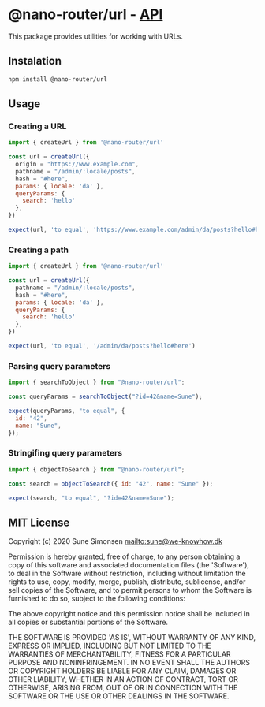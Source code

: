 # @nano-router/url - [API](./API.md)

This package provides utilities for working with URLs.

## Instalation

```sh
npm install @nano-router/url
```

## Usage

### Creating a URL

```js
import { createUrl } from '@nano-router/url'

const url = createUrl({
  origin = "https://www.example.com",
  pathname = "/admin/:locale/posts",
  hash = "#here",
  params: { locale: 'da' },
  queryParams: {
    search: 'hello'
  },
})

expect(url, 'to equal', 'https://www.example.com/admin/da/posts?hello#here')
```

### Creating a path

```js
import { createUrl } from '@nano-router/url'

const url = createUrl({
  pathname = "/admin/:locale/posts",
  hash = "#here",
  params: { locale: 'da' },
  queryParams: {
    search: 'hello'
  },
})

expect(url, 'to equal', '/admin/da/posts?hello#here')
```

### Parsing query parameters

```js
import { searchToObject } from "@nano-router/url";

const queryParams = searchToObject("?id=42&name=Sune");

expect(queryParams, "to equal", {
  id: "42",
  name: "Sune",
});
```

### Stringifing query parameters

```js
import { objectToSearch } from "@nano-router/url";

const search = objectToSearch({ id: "42", name: "Sune" });

expect(search, "to equal", "?id=42&name=Sune");
```

## MIT License

Copyright (c) 2020 Sune Simonsen <mailto:sune@we-knowhow.dk>

Permission is hereby granted, free of charge, to any person obtaining
a copy of this software and associated documentation files (the
'Software'), to deal in the Software without restriction, including
without limitation the rights to use, copy, modify, merge, publish,
distribute, sublicense, and/or sell copies of the Software, and to
permit persons to whom the Software is furnished to do so, subject to
the following conditions:

The above copyright notice and this permission notice shall be
included in all copies or substantial portions of the Software.

THE SOFTWARE IS PROVIDED 'AS IS', WITHOUT WARRANTY OF ANY KIND,
EXPRESS OR IMPLIED, INCLUDING BUT NOT LIMITED TO THE WARRANTIES OF
MERCHANTABILITY, FITNESS FOR A PARTICULAR PURPOSE AND
NONINFRINGEMENT. IN NO EVENT SHALL THE AUTHORS OR COPYRIGHT HOLDERS BE
LIABLE FOR ANY CLAIM, DAMAGES OR OTHER LIABILITY, WHETHER IN AN ACTION
OF CONTRACT, TORT OR OTHERWISE, ARISING FROM, OUT OF OR IN CONNECTION
WITH THE SOFTWARE OR THE USE OR OTHER DEALINGS IN THE SOFTWARE.
